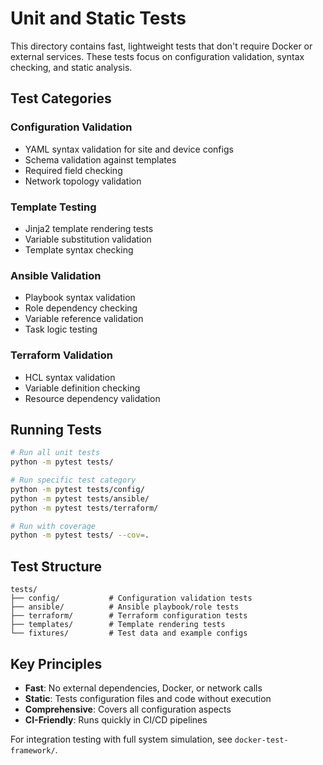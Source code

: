 # Unit and Static Tests

This directory contains fast, lightweight tests that don't require Docker or external services. These tests focus on configuration validation, syntax checking, and static analysis.

## Test Categories

### Configuration Validation
- YAML syntax validation for site and device configs
- Schema validation against templates
- Required field checking
- Network topology validation

### Template Testing
- Jinja2 template rendering tests
- Variable substitution validation
- Template syntax checking

### Ansible Validation
- Playbook syntax validation
- Role dependency checking
- Variable reference validation
- Task logic testing

### Terraform Validation
- HCL syntax validation
- Variable definition checking
- Resource dependency validation

## Running Tests

```bash
# Run all unit tests
python -m pytest tests/

# Run specific test category
python -m pytest tests/config/
python -m pytest tests/ansible/
python -m pytest tests/terraform/

# Run with coverage
python -m pytest tests/ --cov=.
```

## Test Structure

```
tests/
├── config/           # Configuration validation tests
├── ansible/          # Ansible playbook/role tests  
├── terraform/        # Terraform configuration tests
├── templates/        # Template rendering tests
└── fixtures/         # Test data and example configs
```

## Key Principles

- **Fast**: No external dependencies, Docker, or network calls
- **Static**: Tests configuration files and code without execution
- **Comprehensive**: Covers all configuration aspects
- **CI-Friendly**: Runs quickly in CI/CD pipelines

For integration testing with full system simulation, see `docker-test-framework/`. 